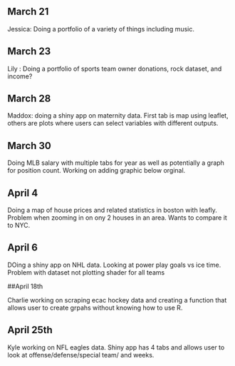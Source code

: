 ## March 21

Jessica: Doing a portfolio of a variety of things including music. 

## March 23

Lily : Doing a portfolio of sports team owner donations, rock dataset, and income?

## March 28

Maddox: doing a shiny app on maternity data. First tab is map using leaflet, others are plots where users can select variables with different outputs. 

## March 30

Doing MLB salary with multiple tabs for year as well as potentially a graph for position count. Working on adding graphic below orginal.

## April 4

Doing a map of house prices and related statistics in boston with leafly. Problem when zooming in on ony 2 houses in an area. Wants to compare it to NYC.

## April 6

DOing a shiny app on NHL data. Looking at power play goals vs ice time. Problem with dataset not plotting shader for all teams

##April 18th

Charlie working on scraping ecac hockey data and creating a function that allows user to create grpahs without knowing how to use R. 

## April 25th

Kyle working on NFL eagles data. Shiny app has 4 tabs and allows user to look at offense/defense/special team/ and weeks. 
